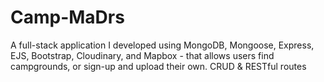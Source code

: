# Camp-MaDrs
A full-stack application I developed using MongoDB, Mongoose, Express, EJS, Bootstrap, Cloudinary, and Mapbox - that allows users find campgrounds, or sign-up and upload their own. CRUD &amp; RESTful routes
